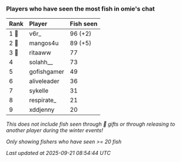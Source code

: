 ### Players who have seen the most fish in omie's chat

| Rank  | Player      | Fish seen |
|:------|:------------|:----------|
| 1 🥇  | v6r_        | 96 (+2)   |
| 2 🥈  | mangos4u    | 89 (+5)   |
| 3 🥉  | ritaaww     | 77        |
| 4     | solahh__    | 73        |
| 5     | gofishgamer | 49        |
| 6     | aliveleader | 36        |
| 7     | sykelle     | 31        |
| 8     | respirate_  | 21        |
| 9     | xddjenny    | 20        |

_This does not include fish seen through 🎁 gifts or through releasing to another player during the winter events!_

_Only showing fishers who have seen >= 20 fish_

_Last updated at 2025-09-21 08:54:44 UTC_
